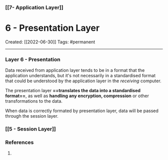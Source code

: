 ### [[7- Application Layer]]

# 6 - Presentation Layer
Created:  [[2022-06-30]]
Tags: #permanent 

---
### Layer 6 - Presentation
Data received from application layer tends to be in a format that the application understands, but it's not necessarily in a standardised format that could be understood by the application layer in the _receiving_ computer. 

The presentation layer **==translates the data into a standardised format==**, as well as **handling any encryption, compression** or other transformations to the data.



When data is correctly formated by presentation layer, data will be passed through the session layer. 
### [[5 - Session Layer]]












### References
1. 